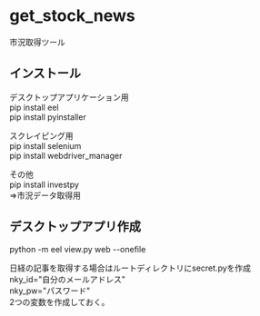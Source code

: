 # get_stock_news
市況取得ツール
  
## インストール
デスクトップアプリケーション用  
 pip install eel  
 pip install pyinstaller  
  
スクレイピング用  
 pip install selenium  
 pip install webdriver_manager  
  
その他  
 pip install investpy  
 ⇒市況データ取得用  
 
## デスクトップアプリ作成
python -m eel view.py web --onefile  
  
日経の記事を取得する場合はルートディレクトリにsecret.pyを作成  
nky_id="自分のメールアドレス"  
nky_pw="パスワード"  
2つの変数を作成しておく。  